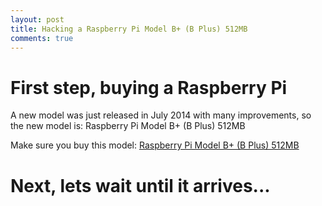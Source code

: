 ```yaml
---
layout: post
title: Hacking a Raspberry Pi Model B+ (B Plus) 512MB
comments: true
---
```


# First step, buying a Raspberry Pi

A new model was just released in July 2014 with many improvements, so the new model is: Raspberry Pi Model B+ (B Plus) 512MB

Make sure you buy this model: <a href="http://bit.ly/1uuRgk8" target="_blank">Raspberry Pi Model B+ (B Plus) 512MB</a>

# Next, lets wait until it arrives...

